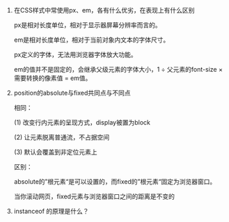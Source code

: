 1. 在CSS样式中常使用px、em，各有什么优劣，在表现上有什么区别

   px是相对长度单位，相对于显示器屏幕分辨率而言的。

   em是相对长度单位，相对于当前对象内文本的字体尺寸。

   px定义的字体，无法用浏览器字体放大功能。

   em的值并不是固定的，会继承父级元素的字体大小，1 ÷ 父元素的font-size × 需要转换的像素值 = em值。

2. position的absolute与fixed共同点与不同点

    相同：

    (1) 改变行内元素的呈现方式，display被置为block

    (2) 让元素脱离普通流，不占据空间

    (3) 默认会覆盖到非定位元素上

    区别：

    absolute的”根元素“是可以设置的，而fixed的”根元素“固定为浏览器窗口。

    当你滚动网页，fixed元素与浏览器窗口之间的距离是不变的


3. instanceof 的原理是什么？ 